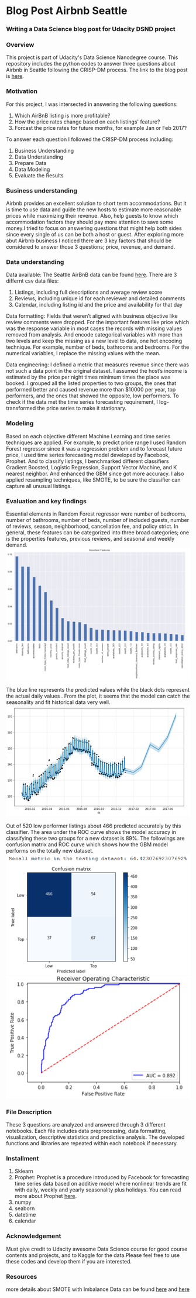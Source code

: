 # Blog Post Airbnb Seattle
### Writing a Data Science blog post for Udacity DSND project 

### Overview
This project is part of Udacity's Data Science Nanodegree course. This repository includes the python codes to answer three questions about Airbnb in Seattle following the CRISP-DM process. The link to the blog post is [here](https://towardsdatascience.com/using-data-to-help-seattle-airbnb-hosts-and-guests-make-smarter-decisions-39749cc43ae). 

### Motivation 
For this project, I was intersected in answering the following questions:
1) Which AirBnB listing is more profitable?
2) How the price rates change based on each listings' feature?
3) Forcast the price rates for future months, for example Jan or Feb 2017?

To answer each question I followed the CRISP-DM process including:

1) Business Understanding
2) Data Understanding
3) Prepare Data
4) Data Modeling
5) Evaluate the Results

### Business understanding 
Airbnb provides an excellent solution to short term accommodations. But it is time to use data and guide the new hosts to estimate more reasonable prices while maximizing their revenue. Also, help guests to know which accommodation factors they should pay more attention to save some money.I tried to focus on answering questions that might help both sides since every single of us can be both a host or guest. After exploring more abut Airbnb business I noticed there are 3 key factors that should be considered to answer those 3 questions;  price, revenue, and demand.

### Data understanding
Data available:
The Seattle AirBnB data can be found [here](https://www.kaggle.com/airbnb/seattle). There are 3 differnt csv data files:
1) Listings, including full descriptions and average review score  
2) Reviews, including unique id for each reviewer and detailed comments  
3) Calendar, including listing id and the price and availability for that day

Data formatting:
Fields that weren’t aligned with business objective like review comments were dropped. For the important features like price which was the response variable in most cases the records with missing values removed from analysis. And encode categorical variables with more than two levels and keep the missing as a new level to data, one hot encoding technique. For example, number of beds, bathrooms and bedrooms. For the numerical variables, I replace the missing values with the mean. 

Data engineering:
I defined a metric that measures revenue since there was not such a data point in the original dataset. I assumed the host’s income is estimated by the price per night times minimum times the place was booked. I grouped all the listed properties to two groups, the ones that performed better and caused revenue more than $10000 per year, top performers, and the ones that showed the opposite, low performers. 
To check if the data met the time series forecasting requirement, I log-transformed the price series to make it stationary.

### Modeling 
Based on each objective different Machine Learning and time series techniques are applied. For example, to predict price range I used Random Forest regressor since it was a regression problem and to forecast future price, I used time series forecasting model developed by Facebook, Prophet. And to classify listings, I benchmarked different classifiers Gradient Boosted, Logistic Regression, Support Vector Machine, and K nearest neighbor. And enhanced the GBM since got more accuracy.
I also applied resampling techniques, like SMOTE, to be sure the classifier can capture all unusual listings.
 
### Evaluation and key findings
Essential elements in Random Forest regressor were number of bedrooms, number of bathrooms, number of beds, number of included guests, number of reviews, season, neighborhood, cancellation fee, and policy strict. In general, these features can be categorized into three broad categories; one is the properties features, previous reviews, and seasonal and weekly demand.
![](RandomForest_ImportantFeatures.png)

The blue line represents the predicted values while the black dots represent the actual daily values . From the plot, it seems that the model can catch the seasonality and fit historical data very well.
![](Prophet_Forecasting.png)

Out of 520 low performer listings about 466 predicted accurately by this classifier. The area under the ROC curve shows the model accuracy in classifying these two groups for a new dataset is 89%. The followings are confusion matrix and ROC curve which shows how the GBM model performs on the totally new dataset. 
![](Confusion_Matrix.png)
![](ROC_Curve.png)

### File Description
These 3 questions are analyzed and answered through 3 different notebooks. Each file includes data preprocessing, data formatting, visualization, descriptive statistics and predictive analysis. The developed functions and libraries are repeated within each notebook if necessary.

### Installment
1) Sklearn 
2) Prophet: Prophet is a procedure introduced by Facebook for forecasting time series data based on additive model where nonlinear trends are fit with daily, weekly and yearly seasonality plus holidays. You can read more about Prophet [here](https://facebook.github.io/prophet/).
3) numpy
4) seaborn
5) datetime
6) calendar

### Acknowledgement
Must give credit to Udacity awesome Data Science course for good course contents and projects, and to Kaggle for the data.Please feel free to use these codes and develop them if you are interested. 

### Resources
more details about SMOTE with Imbalance Data can be found [here](https://www.kaggle.com/qianchao/smote-with-imbalance-data) and [here](https://www.kaggle.com/rafjaa/resampling-strategies-for-imbalanced-datasets)

